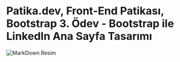 # Patika.dev, Front-End Patikası, Bootstrap 3. Ödev - Bootstrap ile LinkedIn Ana Sayfa Tasarımı
![MarkDown Resim](https://github.com/cemalsezer/linkedin-homepage-clone/blob/main/img/linkedina.gif)

